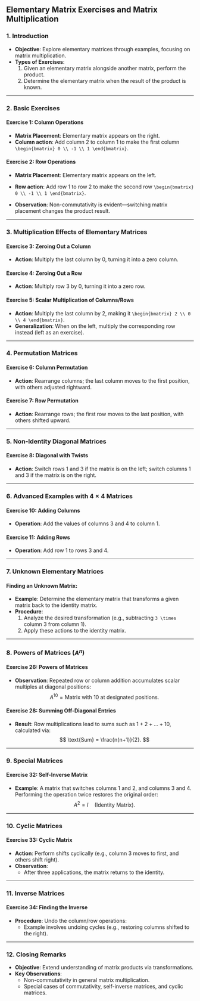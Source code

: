 ## Elementary Matrix Exercises and Matrix Multiplication

### 1. Introduction
- **Objective**: Explore elementary matrices through examples, focusing on matrix multiplication.
- **Types of Exercises**:
  1. Given an elementary matrix alongside another matrix, perform the product.
  2. Determine the elementary matrix when the result of the product is known.

---

### 2. Basic Exercises

#### Exercise 1: Column Operations
- **Matrix Placement**: Elementary matrix appears on the right.
- **Column action**: Add column 2 to column 1 to make the first column `\begin{bmatrix} 0 \\ -1 \\ 1 \end{bmatrix}`.
  
#### Exercise 2: Row Operations
- **Matrix Placement**: Elementary matrix appears on the left.
- **Row action**: Add row 1 to row 2 to make the second row `\begin{bmatrix} 0 \\ -1 \\ 1 \end{bmatrix}`.
  
- **Observation**: Non-commutativity is evident—switching matrix placement changes the product result.

---

### 3. Multiplication Effects of Elementary Matrices

#### Exercise 3: Zeroing Out a Column
- **Action**: Multiply the last column by 0, turning it into a zero column.
  
#### Exercise 4: Zeroing Out a Row
- **Action**: Multiply row 3 by 0, turning it into a zero row.

#### Exercise 5: Scalar Multiplication of Columns/Rows
- **Action**: Multiply the last column by 2, making it `\begin{bmatrix} 2 \\ 0 \\ 4 \end{bmatrix}`.
- **Generalization**: When on the left, multiply the corresponding row instead (left as an exercise).

---

### 4. Permutation Matrices

#### Exercise 6: Column Permutation
- **Action**: Rearrange columns; the last column moves to the first position, with others adjusted rightward.

#### Exercise 7: Row Permutation
- **Action**: Rearrange rows; the first row moves to the last position, with others shifted upward.

---

### 5. Non-Identity Diagonal Matrices

#### Exercise 8: Diagonal with Twists
- **Action**: Switch rows 1 and 3 if the matrix is on the left; switch columns 1 and 3 if the matrix is on the right.

---

### 6. Advanced Examples with $4 \times 4$ Matrices

#### Exercise 10: Adding Columns
- **Operation**: Add the values of columns 3 and 4 to column 1.

#### Exercise 11: Adding Rows
- **Operation**: Add row 1 to rows 3 and 4.

---

### 7. Unknown Elementary Matrices

#### Finding an Unknown Matrix:
- **Example**: Determine the elementary matrix that transforms a given matrix back to the identity matrix.
- **Procedure**:
  1. Analyze the desired transformation (e.g., subtracting `3 \times` column 3 from column 1).
  2. Apply these actions to the identity matrix.

---

### 8. Powers of Matrices ($A^{n}$)

#### Exercise 26: Powers of Matrices
- **Observation**: Repeated row or column addition accumulates scalar multiples at diagonal positions:
  $$
  A^{10} = \text{Matrix with } 10 \text{ at designated positions}.
  $$

#### Exercise 28: Summing Off-Diagonal Entries
- **Result**: Row multiplications lead to sums such as $1 + 2 + \dots + 10$, calculated via:
  $$
  \text{Sum} = \frac{n(n+1)}{2}.
  $$

---

### 9. Special Matrices

#### Exercise 32: Self-Inverse Matrix
- **Example**: A matrix that switches columns 1 and 2, and columns 3 and 4. Performing the operation twice restores the original order:
  $$
  A^2 = I \quad (\text{Identity Matrix}).
  $$

---

### 10. Cyclic Matrices

#### Exercise 33: Cyclic Matrix
- **Action**: Perform shifts cyclically (e.g., column 3 moves to first, and others shift right).
- **Observation**:
  - After three applications, the matrix returns to the identity.

---

### 11. Inverse Matrices

#### Exercise 34: Finding the Inverse
- **Procedure**: Undo the column/row operations:
  - Example involves undoing cycles (e.g., restoring columns shifted to the right).

---

### 12. Closing Remarks
- **Objective**: Extend understanding of matrix products via transformations.
- **Key Observations**:
  - Non-commutativity in general matrix multiplication.
  - Special cases of commutativity, self-inverse matrices, and cyclic matrices.